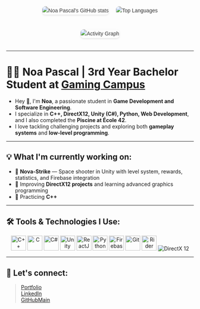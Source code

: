 <div style="display: flex; flex-direction: column; align-items: center; font-family: Arial, sans-serif; max-width: 800px; margin: 0 auto; padding: 20px; line-height: 1.6; color: #333;">
  <!-- Stats GitHub et Langages -->
  <div style="display: flex; justify-content: center; align-items: center; gap: 20px; margin-bottom: 20px;">
    <img src="https://github-readme-stats.vercel.app/api?username=N-PASCAL&show_icons=true&theme=gruvbox&count_private=true" alt="Noa Pascal's GitHub stats" style="max-width: 400px; border-radius: 8px; box-shadow: 0 2px 5px rgba(0,0,0,0.1);" />
    <img src="https://github-readme-stats.vercel.app/api/top-langs/?username=N-PASCAL&layout=compact&theme=radical" alt="Top Languages" style="max-width: 500px; border-radius: 8px; box-shadow: -7px 5px -7px rgba(0,0,0,0.1);" />
  </div>

  <!-- Graphique d'activité -->
  <img src="https://github-readme-activity-graph.vercel.app/graph?username=N-PASCAL&theme=react-dark&hide_border=true" alt="Activity Graph" style="margin-top: 20px; max-width: 800px; border-radius: 8px; box-shadow: 0 2px 5px rgba(0,0,0,0.1);" />
</div>

---

# 👨‍💻 Noa Pascal | 3rd Year Bachelor Student at [Gaming Campus](https://gamingcampus.fr)

- Hey 👋, I'm **Noa**, a passionate student in **Game Development and Software Engineering**.  
- I specialize in **C++, DirectX12, Unity (C#), Python, Web Development**, and I also completed the **Piscine at École 42**.  
- I love tackling challenging projects and exploring both **gameplay systems** and **low-level programming**.

---

## 💡 What I'm currently working on:

- 🚀 **Nova-Strike** — Space shooter in Unity with level system, rewards, statistics, and Firebase integration  
- 🧠 Improving **DirectX12 projects** and learning advanced graphics programming  
- 🔧 Practicing **C++**  

---

## 🛠️ Tools & Technologies I Use:
<p align="center">
  <img src="https://cdn.jsdelivr.net/gh/devicons/devicon/icons/cplusplus/cplusplus-original.svg" alt="C++" width="40" height="40" title="C++"/>
  <img src="https://cdn.jsdelivr.net/gh/devicons/devicon/icons/c/c-original.svg" alt="C" width="40" height="40" title="C"/>
  <img src="https://cdn.jsdelivr.net/gh/devicons/devicon/icons/csharp/csharp-original.svg" alt="C#" width="40" height="40" title="C#"/>
  <img src="https://cdn.jsdelivr.net/gh/devicons/devicon/icons/unity/unity-original.svg" alt="Unity" width="40" height="40" title="Unity"/>
  <img src="https://cdn.jsdelivr.net/gh/devicons/devicon/icons/react/react-original.svg" alt="ReactJS" width="40" height="40" title="ReactJS"/>
  <img src="https://cdn.jsdelivr.net/gh/devicons/devicon/icons/python/python-original.svg" alt="Python" width="40" height="40" title="Python"/>
  <img src="https://cdn.jsdelivr.net/gh/devicons/devicon/icons/firebase/firebase-plain.svg" alt="Firebase" width="40" height="40" title="Firebase"/>
  <img src="https://cdn.jsdelivr.net/gh/devicons/devicon/icons/git/git-original.svg" alt="Git" width="40" height="40" title="Git"/>
  <img src="https://cdn.jsdelivr.net/gh/devicons/devicon/icons/rider/rider-original.svg" alt="Rider" width="40" height="40" title="Rider"/>
  <img src="https://img.shields.io/badge/DirectX%2012-107C10?style=for-the-badge&logo=directx&logoColor=white" alt="DirectX 12"/>
</p>

---

##  :handshake: Let's connect:
> [Portfolio](https://www.noa-pascal.com) \
> [LinkedIn](https://www.linkedin.com/in/noa-pascal-97ab67295/) \
> [GitHubMain](https://github.com/PASCAL-Noa)
